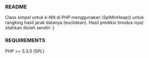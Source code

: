 ### README
Class simpel untuk k-NN di PHP menggunakan \SplMinHeap() untuk rangking hasil jarak datanya (euclidean). 
Hasil prediksi (modus-nya) silahkan diolah sendiri :)

### REQUIREMENTS
PHP >= 5.3.0 (SPL)